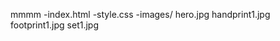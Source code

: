 mmmm
 -index.html
 -style.css
 -images/
      hero.jpg
      handprint1.jpg
      footprint1.jpg
      set1.jpg
      
